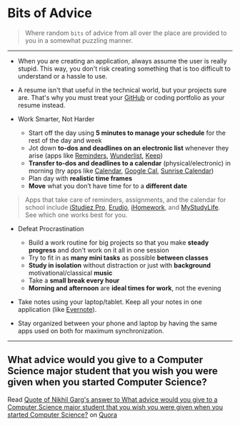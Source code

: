 # Bits of Advice

> Where random `bits` of advice from all over the place are provided to you in a somewhat puzzling manner.

---

- When you are creating an application, always assume the user is really stupid. This way, you don't risk creating something that is too difficult to understand or a hassle to use.

- A resume isn't that useful in the technical world, but your projects sure are. That's why you must treat your [GitHub](http://github.com) or coding portfolio as your resume instead.

- Work Smarter, Not Harder
    - Start off the day using **5 minutes to manage your schedule** for the rest of the day and week
    - Jot down **to-dos and deadlines on an electronic list** whenever they arise (apps like [Reminders](http://en.wikipedia.org/wiki/Reminders_%28application%29), [Wunderlist](https://www.wunderlist.com/), [Keep](https://keep.google.com/))
    - **Transfer to-dos and deadlines to a calendar** (physical/electronic) in morning (try apps like [Calendar](http://en.wikipedia.org/wiki/Calendar_%28Mac_OS%29), [Google Cal](https://www.google.com/calendar), [Sunrise Calendar](https://calendar.sunrise.am/))
    - Plan day with **realistic time frames**
    - **Move** what you don’t have time for to a **different date**

> Apps that take care of reminders, assignments, and the calendar for school include [iStudiez Pro](http://istudentpro.com/), [Erudio](http://erudio.monospacecollective.com/), [iHomework](http://www.element84.com/ihomework/iOS.html), and [MyStudyLife](https://www.mystudylife.com/). See which one works best for you.

- Defeat Procrastination
    - Build a work routine for big projects so that you make **steady progress** and don't work on it all in one session
    - Try to fit in as **many mini tasks** as possible **between classes**
    - **Study in isolation** without distraction or just with **background** motivational/classical **music**
    - Take a **small break every hour**
    - **Morning and afternoon** are **ideal times for work**, not the evening

- Take notes using your laptop/tablet. Keep all your notes in one application (like [Evernote](https://evernote.com/)).

- Stay organized between your phone and laptop by having the same apps used on both for maximum synchronization.

----

## What advice would you give to a Computer Science major student that you wish you were given when you started Computer Science?

<span class="quora-content-embed" data-name="What-advice-would-you-give-to-a-Computer-Science-major-student-that-you-wish-you-were-given-when-you-started-Computer-Science/answer/Nikhil-Garg/quote/2903185">Read <a data-width="541" data-height="679" class="quora-content-link" href="http://www.quora.com/What-advice-would-you-give-to-a-Computer-Science-major-student-that-you-wish-you-were-given-when-you-started-Computer-Science/answer/Nikhil-Garg/quote/2903185" data-embed="zkrnwmj" data-type="quote" data-id="2903185" data-key="5bc31d9b7f3c8d43d19dc253f065ddfb">Quote of Nikhil Garg's answer to What advice would you give to a Computer Science major student that you wish you were given when you started Computer Science?</a> on <a href="http://www.quora.com">Quora</a><script type="text/javascript" src="http://www.quora.com/widgets/content"></script></span>

